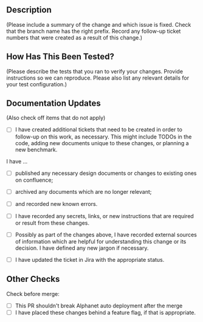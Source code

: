 ## Description
(Please include a summary of the change and which issue is fixed. Check that the branch name has the right prefix. Record any follow-up ticket numbers that were created as a result of this change.)

## How Has This Been Tested?
(Please describe the tests that you ran to verify your changes. Provide instructions so we can reproduce. Please also list any relevant details for your test configuration.)

## Documentation Updates

(Also check off items that do not apply)

- [ ] I have created additional tickets that need to be created in order to follow-up on this work, as necessary. This might include TODOs in the code, adding new documents unique to these changes, or planning a new benchmark.

I have …
- [ ] published any necessary design documents or changes to existing ones on confluence;
- [ ] archived any documents which are no longer relevant;
- [ ] and recorded new known errors.
- [ ] I have recorded any secrets, links, or new instructions that are required or result from these changes.
- [ ] Possibly as part of the changes above, I have recorded external sources of information which are helpful for understanding this change or its decision. I have defined any new jargon if necessary.
- [ ] I have updated the ticket in Jira with the appropriate status.


## Other Checks
Check before merge:

- [ ] This PR shouldn't break Alphanet auto deployment after the merge
- [ ] I have placed these changes behind a feature flag, if that is appropriate.
